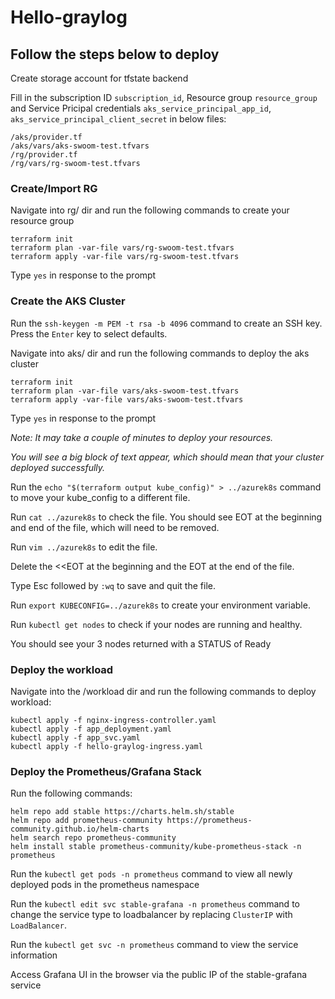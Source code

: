 # Hello-graylog

## Follow the steps below to deploy

Create storage account for tfstate backend

Fill in the subscription ID `subscription_id`, Resource group `resource_group` and Service Pricipal credentials `aks_service_principal_app_id`, `aks_service_principal_client_secret`  in below files:
```
/aks/provider.tf
/aks/vars/aks-swoom-test.tfvars
/rg/provider.tf
/rg/vars/rg-swoom-test.tfvars
```

### Create/Import RG

Navigate into rg/ dir and run the following commands to create your resource group
```
terraform init
terraform plan -var-file vars/rg-swoom-test.tfvars
terraform apply -var-file vars/rg-swoom-test.tfvars
```
Type `yes` in response to the prompt

### Create the AKS Cluster

Run the `ssh-keygen -m PEM -t rsa -b 4096` command to create an SSH key. Press the `Enter` key to select defaults.

Navigate into aks/ dir and run the following commands to deploy the aks cluster
```
terraform init
terraform plan -var-file vars/aks-swoom-test.tfvars
terraform apply -var-file vars/aks-swoom-test.tfvars
```

Type `yes` in response to the prompt

_Note: It may take a couple of minutes to deploy your resources._

_You will see a big block of text appear, which should mean that your cluster deployed successfully._

Run the `echo "$(terraform output kube_config)" > ../azurek8s` command to move your kube_config to a different file.

Run `cat ../azurek8s` to check the file. You should see EOT at the beginning and end of the file, which will need to be removed.

Run `vim ../azurek8s` to edit the file.

Delete the <<EOT at the beginning and the EOT at the end of the file.

Type Esc followed by `:wq` to save and quit the file.

Run `export KUBECONFIG=../azurek8s` to create your environment variable.

Run `kubectl get nodes` to check if your nodes are running and healthy.

You should see your 3 nodes returned with a STATUS of Ready

### Deploy the workload

Navigate into the /workload dir and run the following commands to deploy workload:
```
kubectl apply -f nginx-ingress-controller.yaml
kubectl apply -f app_deployment.yaml
kubectl apply -f app_svc.yaml
kubectl apply -f hello-graylog-ingress.yaml
```

### Deploy the Prometheus/Grafana Stack

Run the following commands:
```
helm repo add stable https://charts.helm.sh/stable
helm repo add prometheus-community https://prometheus-community.github.io/helm-charts
helm search repo prometheus-community
helm install stable prometheus-community/kube-prometheus-stack -n prometheus
```

Run the `kubectl get pods -n prometheus` command to view all newly deployed pods in the prometheus namespace

Run the `kubectl edit svc stable-grafana -n prometheus` command to change the service type to loadbalancer by replacing `ClusterIP` with `LoadBalancer`.

Run the `kubectl get svc -n prometheus` command to view the service information

Access Grafana UI in the browser via the public IP of the stable-grafana service